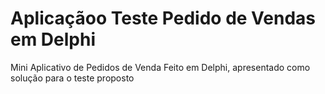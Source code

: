 # Aplicaçãoo Teste Pedido de Vendas em Delphi

Mini Aplicativo de Pedidos de Venda Feito em Delphi, apresentado como solução para o teste proposto



